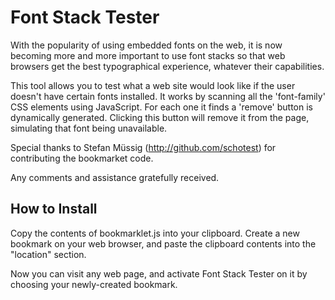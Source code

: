 # Font Stack Tester

With the popularity of using embedded fonts on the web, it is now becoming 
more and more important to use font stacks so that web browsers get the best
typographical experience, whatever their capabilities. 

This tool allows you to test what a web site would look like if the user doesn't
have certain fonts installed. It works by scanning all the 'font-family' CSS elements
using JavaScript. For each one it finds a 'remove' button is dynamically generated. 
Clicking this button will remove it from the page, simulating that font being unavailable.                  

Special thanks to Stefan Müssig (http://github.com/schotest) for contributing the bookmarket code.

Any comments and assistance gratefully received.

## How to Install

Copy the contents of bookmarklet.js into your clipboard. Create a new bookmark on your web browser, and paste the clipboard contents into the "location" section.

Now you can visit any web page, and activate Font Stack Tester on it by choosing your newly-created bookmark.
